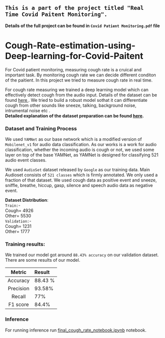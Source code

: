 ## `This is a part of the project titled "Real Time Covid Paitent Monitoring".`
**Details of the full project can be found in `Covid Patient Monitoring.pdf` file**

# Cough-Rate-estimation-using-Deep-learning-for-Covid-Paitent

For Covid patient monitoring, measuring cough rate is a cruical and important task. By monitoring cough rate we can decide different conditon of the paitient. In this project we tried to measure cough rate in real time. 

For cough rate measuring we trained a deep learning model which can effectively detect cough from the audio input. Details of the dataset can be found <a href= "https://research.google.com/audioset/dataset/index.html">here </a>. We tried to build a robust model sothat it can differentiate cough from other sounds like sneeze, talking, background noise, intrumental noise etc . <br>
**Detailed explanation of the dataset preparation can be found <a href= "https://github.com/Forsad/FluSense-data">here</a>.**

### Dataset and Training Process
We used `YAMNet` as our base network which is a modified version of `Mobilenet_v1` for audio data classification. As our works is a work for audio classification, whether the incoming audio is cough or not, we used some layer on top of the base YAMNet, as YAMNet is designed for classifying 521 audio event classes.

We used `AudioSet` dataset released by `Google` as our training data. Main Audioset consists of `521 classes` which is firmly annotated. We only used a fraction of that dataset. We used cough data as positive event and sneeze, sniffle, breathe, hiccup, gasp, silence and speech audio data as negative event.


**Dataset Distribution**:<br>
`Train:`- <br>
  Cough= 4926 <br>
	Other= 5530 <br>
`Validation:`- <br>
  Cough= 1231 <br>
	Other= 1777 <br>

### Training results:
We trained our model got around `88.43% accuracy` on our validation dataset. <br>
There are some results of our model. 

| **Metric**                                                                   | **Result** |
|:----------------------------------------------------------:|:--------------------------------
| Accuracy                                                                       | 88.43 %          |
| Precision                                                                      | 93.58%         |
| Recall                                                                         | 77%          |
| F1 score                                                                       |84.4%          |

### Inference
For running inference run <a href= "./final_cough_rate_notebook.ipynb">final_cough_rate_notebook.ipynb</a> notebook.
